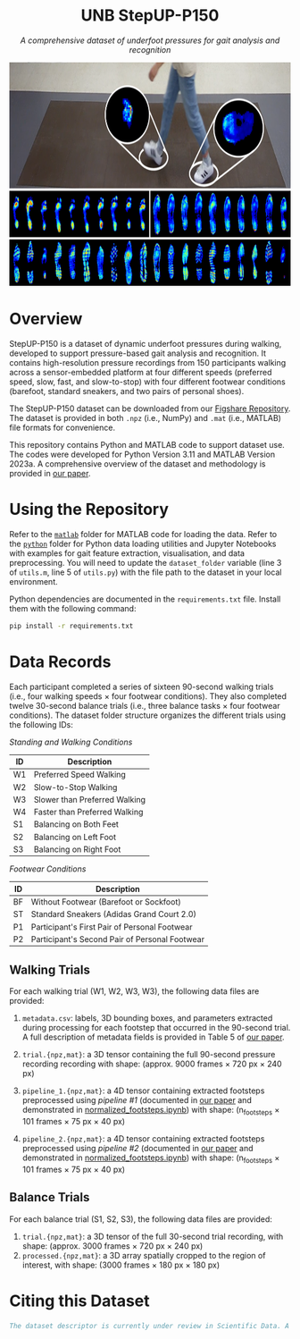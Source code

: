 <h1 align="center">UNB StepUP-P150</h1>
<p align="center"><i>A comprehensive dataset of underfoot pressures for gait analysis and recognition</i></p>

<p align="center">
  <img src="StepUP.png" alt="Project Banner" height=400>
</p>

# Overview
StepUP-P150 is a dataset of dynamic underfoot pressures during walking, developed to support pressure-based gait analysis and recognition. It contains high-resolution pressure recordings from 150 participants walking across a sensor-embedded platform at four different speeds (preferred speed, slow, fast, and slow-to-stop) with four different footwear conditions (barefoot, standard sneakers, and two pairs of personal shoes). 

The StepUP-P150 dataset can be downloaded from our [Figshare Repository](https://doi.org/10.6084/m9.figshare.28143686). The dataset is provided in both `.npz` (i.e., NumPy) and `.mat` (i.e., MATLAB) file formats for convenience.

This repository contains Python and MATLAB code to support dataset use. The codes were developed for Python Version 3.11 and MATLAB Version 2023a. A comprehensive overview of the dataset and methodology is provided in [our paper](www.google.com).

# Using the Repository

Refer to the [`matlab`](matlab) folder for MATLAB code for loading the data. Refer to the [`python`](python) folder for Python data loading utilities and Jupyter Notebooks with examples for gait feature extraction, visualisation, and data preprocessing. You will need to update the `dataset_folder` variable (line 3 of `utils.m`, line 5 of `utils.py`) with the file path to the dataset in your local environment.

Python dependencies are documented in the `requirements.txt` file. Install them with the following command:

```bash
pip install -r requirements.txt
```

# Data Records

Each participant completed a series of sixteen 90-second walking trials (i.e., four walking speeds $\times$ four footwear conditions). They also completed twelve 30-second balance trials (i.e., three balance tasks $\times$ four footwear conditions). The dataset folder structure organizes the different trials using the following IDs:

<i>Standing and Walking Conditions</i>

| ID | Description | 
| --- | --- |
| W1 | Preferred Speed Walking |
| W2 | Slow-to-Stop Walking| 
| W3 | Slower than Preferred Walking |
| W4 | Faster than Preferred Walking | 
| S1 | Balancing on Both Feet | 
| S2 | Balancing on Left Foot |
| S3 | Balancing on Right Foot | 

<i>Footwear Conditions</i>

| ID | Description | 
| --- | --- |
| BF | Without Footwear (Barefoot or Sockfoot) |
| ST | Standard Sneakers (Adidas Grand Court 2.0) | 
| P1 | Participant's First Pair of Personal Footwear |
| P2 | Participant's Second Pair of Personal Footwear | 

## Walking Trials

For each walking trial (W1, W2, W3, W3), the following data files are provided: 

1. `metadata.csv`: labels, 3D bounding boxes, and parameters extracted during processing for each footstep that occurred in the 90-second trial. A full description of metadata fields is provided in Table 5 of [our paper](www.google.com).

1. `trial.{npz,mat}`: a 3D tensor containing the full 90-second pressure recording recording with shape: (approx. 9000 frames $\times$ 720 px $\times$ 240 px)

1. `pipeline_1.{npz,mat}`: a 4D tensor containing extracted footsteps preprocessed using *pipeline #1* (documented in [our paper](www.google.com) and demonstrated in [normalized_footsteps.ipynb](python/normalized_footsteps.ipynb)) with shape: (n<sub>footsteps</sub> $\times$ 101 frames $\times$ 75 px $\times$ 40 px)

1. `pipeline_2.{npz,mat}`: a 4D tensor containing extracted footsteps preprocessed using *pipeline #2* (documented in [our paper](www.google.com) and demonstrated in [normalized_footsteps.ipynb](python/normalized_footsteps.ipynb)) with shape: (n<sub>footsteps</sub> $\times$ 101 frames $\times$ 75 px $\times$ 40 px)

   
## Balance Trials

For each balance trial (S1, S2, S3), the following data files are provided:

1. `trial.{npz,mat}`: a 3D tensor of the full 30-second trial recording, with shape: (approx. 3000 frames $\times$ 720 px $\times$ 240 px)
1. `processed.{npz,mat}`: a 3D array spatially cropped to the region of interest, with shape: (3000 frames $\times$ 180 px $\times$ 180 px)


# Citing this Dataset

```bibtex
The dataset descriptor is currently under review in Scientific Data. A DOI and citation details will be updated once available.
```
